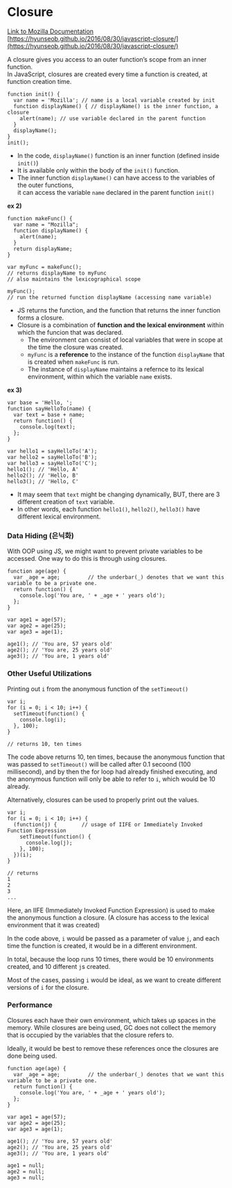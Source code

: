 # Closure 

[Link to Mozilla Documentation](https://developer.mozilla.org/en-US/docs/Web/JavaScript/Closures)   
[https://hyunseob.github.io/2016/08/30/javascript-closure/](https://hyunseob.github.io/2016/08/30/javascript-closure/) 


A closure gives you access to an outer function’s scope from an inner function.   
In JavaScript, closures are created every time a function is created, at function creation time.

```
function init() {
  var name = 'Mozilla'; // name is a local variable created by init
  function displayName() { // displayName() is the inner function, a closure
    alert(name); // use variable declared in the parent function
  }
  displayName();
}
init();
``` 

- In the code, `displayName()` function is an inner function (defined inside `init()`)
- It is available only within the body of the `init()` function. 
- The inner function `displayName()` can have access to the variables of the outer functions,   
  it can access the variable `name` declared in the parent function `init()` 



**ex 2)** 
```
function makeFunc() {
  var name = "Mozilla";
  function displayName() {
    alert(name);
  }
  return displayName;
}

var myFunc = makeFunc();
// returns displayName to myFunc 
// also maintains the lexicographical scope 

myFunc();
// run the returned function displayName (accessing name variable)
```
- JS returns the function, and the function that returns the inner function forms a closure. 
- Closure is a combination of **function and the lexical environment** within which the funcion that was declared.  
  - The environment can consist of local variables that were in scope at the time the closure was created. 
  - `myFunc` is a **reference** to the instance of the function `displayName` that is created when `makeFunc` is run. 
  - The instance of `displayName` maintains a refernce to its lexical environment, within which the variable `name` exists. 


**ex 3)** 
```
var base = 'Hello, ';
function sayHelloTo(name) {
  var text = base + name;
  return function() {
    console.log(text);
  };
}

var hello1 = sayHelloTo('A');
var hello2 = sayHelloTo('B');
var hello3 = sayHelloTo('C');
hello1(); // 'Hello, A'
hello2(); // 'Hello, B'
hello3(); // 'Hello, C'
``` 
- It may seem that `text` might be changing dynamically, BUT, there are 3 different creation of `text` variable. 
- In other words, each function `hello1()`, `hello2()`, `hello3()` have different lexical environment. 


### Data Hiding (은닉화)
With OOP using JS, we might want to prevent private variables to be accessed. 
One way to do this is through using closures. 

```
function age(age) {
  var _age = age;         // the underbar(_) denotes that we want this variable to be a private one. 
  return function() {
    console.log('You are, ' + _age + ' years old');
  };
}

var age1 = age(57);
var age2 = age(25);
var age3 = age(1);

age1(); // 'You are, 57 years old'
age2(); // 'You are, 25 years old'
age3(); // 'You are, 1 years old'
``` 


  
### Other Useful Utilizations   
  
  
Printing out `i` from the anonymous function of the `setTimeout()` 
```
var i;
for (i = 0; i < 10; i++) {
  setTimeout(function() {
    console.log(i);
  }, 100);
}

// returns 10, ten times 
``` 
The code above returns 10, ten times, because the anonymous function that was passed to `setTimeout()` will be called after 0.1 secoond (100 millisecond), and by then the for loop had already finished executing, and the anonymous function will only be able to refer to `i`, which would be 10 already.  

Alternatively, closures can be used to properly print out the values. 

```
var i;
for (i = 0; i < 10; i++) {
  (function(j) {        // usage of IIFE or Immediately Invoked Function Expression 
    setTimeout(function() {
      console.log(j);
    }, 100);
  })(i);
}

// returns 
1 
2
3
...
``` 
Here, an IIFE (Immediately Invoked Function Expression) is used to make the anonymous function a closure. (A closure has access to the lexical environment that it was created)

In the code above, `i` would be passed as a parameter of value `j`, and each time the function is created, it would be in a different environment. 

In total, because the loop runs 10 times, there would be 10 environments created, and 10 different `j`s created. 

Most of the cases, passing `i` would be ideal, as we want to create different versions of `i` for the closure. 



### Performance 
Closures each have their own environment, which takes up spaces in the memory. While closures are being used, GC does not collect the memory that is occupied by the variables that the closure refers to. 

Ideally, it would be best to remove these references once the closures are done being used. 


```
function age(age) {
  var _age = age;         // the underbar(_) denotes that we want this variable to be a private one. 
  return function() {
    console.log('You are, ' + _age + ' years old');
  };
}

var age1 = age(57);
var age2 = age(25);
var age3 = age(1);

age1(); // 'You are, 57 years old'
age2(); // 'You are, 25 years old'
age3(); // 'You are, 1 years old'

age1 = null; 
age2 = null; 
age3 = null;
``` 
